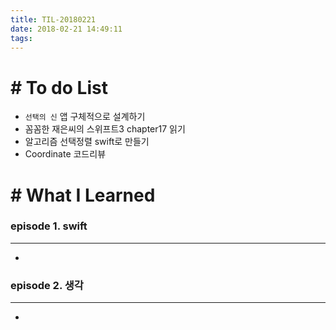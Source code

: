 ```yaml
---
title: TIL-20180221
date: 2018-02-21 14:49:11
tags: 
---
```


# # To do List

- `선택의 신` 앱 구체적으로 설계하기
- 꼼꼼한 재은씨의 스위프트3 chapter17 읽기
- 알고리즘 선택정렬 swift로 만들기
- Coordinate 코드리뷰


# # What I Learned

### episode 1. swift

---

-
  
  
### episode 2. 생각
  
---

- 
